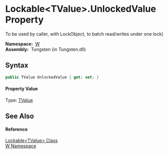 Lockable&lt;TValue>.UnlockedValue Property
==========================================
  
To be used by caller, with LockObject, to batch read/writes under one lock)


  **Namespace:**  [W][1]  
  **Assembly:**  Tungsten (in Tungsten.dll)

Syntax
------

```csharp
public TValue UnlockedValue { get; set; }
```

#### Property Value
Type: [TValue][2]

See Also
--------

#### Reference
[Lockable&lt;TValue> Class][2]  
[W Namespace][1]  

[1]: ../README.md
[2]: README.md